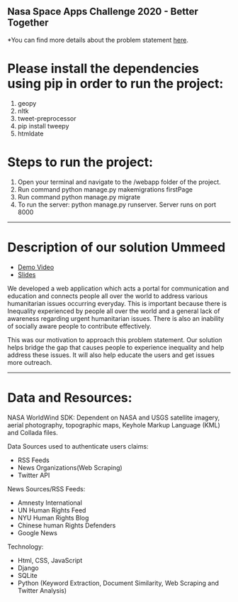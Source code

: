 ## Nasa Space Apps Challenge 2020 - Better Together

*You can find more details about the problem statement [here](https://2020.spaceappschallenge.org/challenges/confront/better-together/details).

# Please install the dependencies using pip in order to run the project:
1. geopy
2. nltk
3. tweet-preprocessor
4. pip install tweepy
5. htmldate

# Steps to run the project:
1. Open your terminal and navigate to the /webapp folder of the project.
2. Run command python manage.py makemigrations firstPage
3. Run command python manage.py migrate
4. To run the server: python manage.py runserver. Server runs on port 8000

-------------------------------------------------------------------------------------
# Description of our solution Ummeed

* [Demo Video](https://youtu.be/772L6VQiCBQ)  
* [Slides](https://docs.google.com/presentation/d/1rTvKWK-jaWbaJFMqfxpmxVO-QOqjVv74Wanipy7Ag6Y/edit?usp=sharing)

We developed a web application which acts a portal for communication and education and connects people all over the world to address various humanitarian issues occurring everyday. This is important because there is Inequality experienced by people all over the world and a general lack of awareness regarding urgent humanitarian issues. There is also an inability of socially aware people to contribute effectively. 

This was our motivation to approach this problem statement. Our solution helps bridge the gap that causes people to experience inequality and help address these issues. It will also help educate the users and get issues more outreach.

--------------------------------------------------------------------------------------
# Data and Resources:

NASA WorldWind SDK: Dependent on NASA and USGS satellite imagery, aerial photography, topographic maps, Keyhole Markup Language (KML) and Collada files.

Data Sources used to authenticate users claims:
- RSS Feeds
- News Organizations(Web Scraping)
- Twitter API

News Sources/RSS Feeds:
- Amnesty International
- UN Human Rights Feed
- NYU Human Rights Blog
- Chinese human Rights Defenders
- Google News

Technology:
- Html, CSS, JavaScript
- Django
- SQLite
- Python (Keyword Extraction, Document Similarity, Web Scraping and Twitter Analysis)
